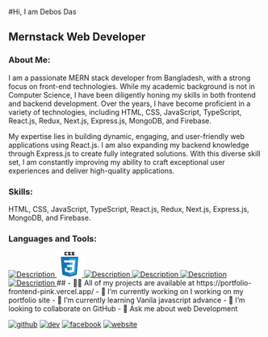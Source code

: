 
#Hi, I am Debos Das
## Mernstack Web Developer

### About Me:
I am a passionate MERN stack developer from Bangladesh, with a strong focus on front-end technologies. While my academic background is not in Computer Science, I have been diligently honing my skills in both frontend and backend development. Over the years, I have become proficient in a variety of technologies, including HTML, CSS, JavaScript, TypeScript, React.js, Redux, Next.js, Express.js, MongoDB, and Firebase.

My expertise lies in building dynamic, engaging, and user-friendly web applications using React.js. I am also expanding my backend knowledge through Express.js to create fully integrated solutions. With this diverse skill set, I am constantly improving my ability to craft exceptional user experiences and deliver high-quality applications.
### Skills:
 HTML, CSS, JavaScript, TypeScript, React.js, Redux, Next.js, Express.js, MongoDB, and Firebase.
### Languages and Tools:

 <a href="https://getbootstrap.com/">
  <img src="https://i.ibb.co.com/1LHmX0F/bootstrap-logo-shadow.png" alt="Description" width="50" />
</a>
 <a href="https://www.w3schools.com/css/">
  <img src="https://raw.githubusercontent.com/devicons/devicon/master/icons/css3/css3-original-wordmark.svg" alt="Description" width="50" />
</a>
 <a href="https://react.dev/">
  <img src="https://miro.medium.com/v2/resize:fit:522/0*Hdm7hBTZ-hKlbtlV.png" alt="Description" width="100" />
</a>
 <a href="https://www.mongodb.com/products/platform/atlas-database">
  <img src="https://miro.medium.com/v2/resize:fit:1200/1*QJnvahq_EBdUGjYQUYrhvA.png" alt="Description" width="100" />
</a>
 <a href="https://www.postman.com/">
  <img src="https://encrypted-tbn0.gstatic.com/images?q=tbn:ANd9GcRZjpc8p2A_15IZEEmE34SH9RFUgf75zegFbg&s" alt="Description" width="100" />
</a>
 <a href="https://www.mysql.com/">
  <img src="https://upload.wikimedia.org/wikipedia/labs/8/8e/Mysql_logo.png" alt="Description" width="50" />
</a>
## 
- 👨‍💻 All of my projects are available at https://portfolio-frontend-pink.vercel.app/
- 🔭 I’m currently working on I working on my portfolio site 
- 🌱 I’m currently learning Vanila javascript advance 
- 👯 I’m looking to collaborate on GitHub 
- 💬 Ask me about web Development 


[<img src='https://cdn.jsdelivr.net/npm/simple-icons@3.0.1/icons/github.svg' alt='github' height='40'>](https://github.com/https://github.com/Debos602)  [<img src='https://cdn.jsdelivr.net/npm/simple-icons@3.0.1/icons/dev-dot-to.svg' alt='dev' height='40'>](https://dev.to/https://dev.to/debos_das_9a77be9788e2d6e)  [<img src='https://cdn.jsdelivr.net/npm/simple-icons@3.0.1/icons/facebook.svg' alt='facebook' height='40'>](https://www.facebook.com/https://www.facebook.com/debos.das.02)  [<img src='https://cdn.jsdelivr.net/npm/simple-icons@3.0.1/icons/icloud.svg' alt='website' height='40'>](https://portfolio-frontend-pink.vercel.app/)  



